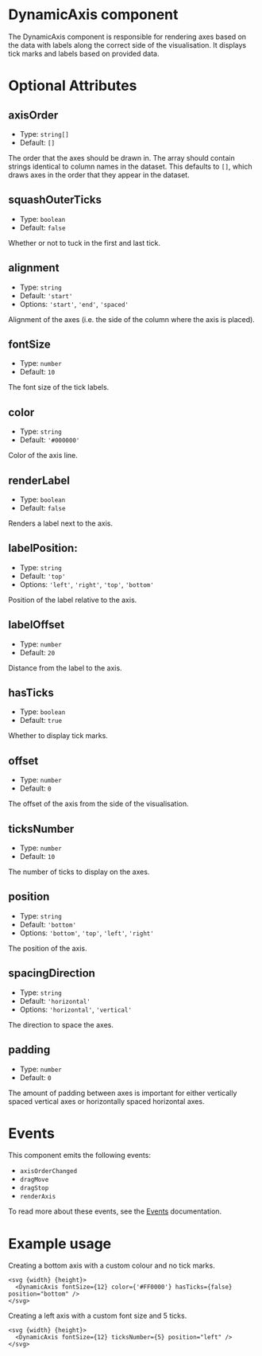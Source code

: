 # DynamicAxis component

The DynamicAxis component is responsible for rendering axes
based on the data with labels along the correct side of the visualisation.
It displays tick marks and labels based on provided data.

# Optional Attributes

## axisOrder

- Type: `string[]`
- Default: `[]`

The order that the axes should be drawn in. The array should contain strings identical to column names in the dataset. This defaults to `[]`, which draws axes in the order that they appear in the dataset.

## squashOuterTicks

- Type: `boolean`
- Default: `false`

Whether or not to tuck in the first and last tick.

## alignment

- Type: `string`
- Default: `'start'`
- Options: `'start'`, `'end'`, `'spaced'`

Alignment of the axes (i.e. the side of the column where the axis is placed).

## fontSize

- Type: `number`
- Default: `10`

The font size of the tick labels.

## color

- Type: `string`
- Default: `'#000000'`

Color of the axis line.

## renderLabel

- Type: `boolean`
- Default: `false`

Renders a label next to the axis.

## labelPosition:

- Type: `string`
- Default: `'top'`
- Options: `'left'`, `'right'`, `'top'`, `'bottom'`

Position of the label relative to the axis.

## labelOffset

- Type: `number`
- Default: `20`

Distance from the label to the axis.

## hasTicks

- Type: `boolean`
- Default: `true`

Whether to display tick marks.

## offset

- Type: `number`
- Default: `0`

The offset of the axis from the side of the visualisation.

## ticksNumber

- Type: `number`
- Default: `10`

The number of ticks to display on the axes.

## position

- Type: `string`
- Default: `'bottom'`
- Options: `'bottom'`, `'top'`, `'left'`, `'right'`

The position of the axis.

## spacingDirection

- Type: `string`
- Default: `'horizontal'`
- Options: `'horizontal'`, `'vertical'`

The direction to space the axes.

## padding

- Type: `number`
- Default: `0`

The amount of padding between axes is important for either vertically spaced vertical axes or horizontally spaced horizontal axes.

# Events

This component emits the following events:

- `axisOrderChanged`
- `dragMove`
- `dragStop`
- `renderAxis`

To read more about these events, see the [Events](../utils/events.md) documentation.

# Example usage

Creating a bottom axis with a custom colour and no tick marks.

```svelte
<svg {width} {height}>
  <DynamicAxis fontSize={12} color={'#FF0000'} hasTicks={false} position="bottom" />
</svg>
```

Creating a left axis with a custom font size and 5 ticks.

```svelte
<svg {width} {height}>
  <DynamicAxis fontSize={12} ticksNumber={5} position="left" />
</svg>
```
